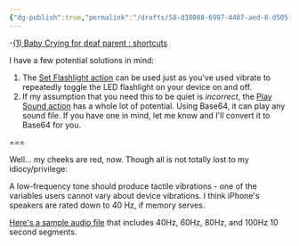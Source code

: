 ```yaml
---
{"dg-publish":true,"permalink":"/drafts/58-d38008-6997-4487-aed-8-d505-f6329-bae/","dgHomeLink":true,"dgPassFrontmatter":false}
---
```


-[(1) Baby Crying for deaf parent : shortcuts](https://www.reddit.com/r/shortcuts/comments/s4cyj8/baby_crying_for_deaf_parent/)

I have a few potential solutions in mind:

1. The [Set Flashlight action](https://www.matthewcassinelli.com/actions/set-flashlight/) can be used just as you've used vibrate to repeatedly toggle the LED flashlight on your device on and off.
2. If my assumption that you need this to be quiet is *incorrect*, the [Play Sound action](https://www.matthewcassinelli.com/actions/play-sound/) has a whole lot of potential. Using Base64, it can play any sound file. If you have one in mind, let me know and I'll convert it to Base64 for you.

===

Well... my cheeks are red, now. Though all is not totally lost to my idiocy/privilege: 

A low-frequency tone should produce tactile vibrations - one of the variables users cannot vary about device vibrations. I think iPhone's speakers are rated down to 40 Hz, if memory serves. 

[Here's a sample audio file](https://davidblue.wtf/audio/40-100.mp3) that includes 40Hz, 60Hz, 80Hz, and 100Hz 10 second segments.